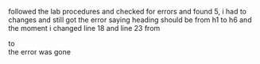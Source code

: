 followed the lab procedures and checked for errors and found 5, i had to changes and still got the error saying heading should be from h1 to h6 and the moment i changed line 18 and line 23 from <section></section> to <div></div> the error was gone
